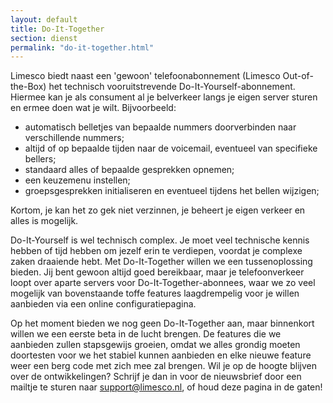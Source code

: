```yaml
---
layout: default
title: Do-It-Together
section: dienst
permalink: "do-it-together.html"
---
```

Limesco biedt naast een 'gewoon' telefoonabonnement (Limesco Out-of-the-Box) het
technisch vooruitstrevende Do-It-Yourself-abonnement. Hiermee kan je als
consument al je belverkeer langs je eigen server sturen en ermee doen wat je
wilt. Bijvoorbeeld:
* automatisch belletjes van bepaalde nummers doorverbinden naar verschillende nummers;
* altijd of op bepaalde tijden naar de voicemail, eventueel van specifieke bellers;
* standaard alles of bepaalde gesprekken opnemen;
* een keuzemenu instellen;
* groepsgesprekken initialiseren en eventueel tijdens het bellen wijzigen;

Kortom, je kan het zo gek niet verzinnen, je beheert je eigen verkeer en
alles is mogelijk.

Do-It-Yourself is wel technisch complex. Je moet veel technische kennis
hebben of tijd hebben om jezelf erin te verdiepen, voordat je complexe zaken
draaiende hebt. Met Do-It-Together willen we een tussenoplossing bieden. Jij
bent gewoon altijd goed bereikbaar, maar je telefoonverkeer loopt over
aparte servers voor Do-It-Together-abonnees, waar we zo veel mogelijk van
bovenstaande toffe features laagdrempelig voor je willen aanbieden via een
online configuratiepagina.

Op het moment bieden we nog geen Do-It-Together aan, maar binnenkort willen
we een eerste beta in de lucht brengen. De features die we aanbieden zullen
stapsgewijs groeien, omdat we alles grondig moeten doortesten voor we het
stabiel kunnen aanbieden en elke nieuwe feature weer een berg code met zich
mee zal brengen. Wil je op de hoogte blijven over de ontwikkelingen? Schrijf
je dan in voor de nieuwsbrief door een mailtje te sturen naar
support@limesco.nl, of houd deze pagina in de gaten!

